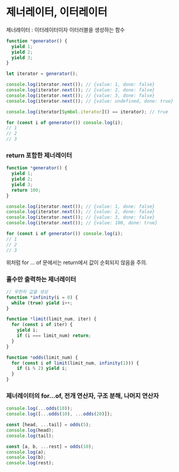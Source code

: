 # 제너레이터, 이터레이터
제너레이터 : 이터레이터이자 이터러블을 생성하는 함수

```javascript
function *generator() {
  yield 1;
  yield 2;
  yield 3;
}

let iterator = generator();

console.log(iterator.next()); // {value: 1, done: false}
console.log(iterator.next()); // {value: 2, done: false}
console.log(iterator.next()); // {value: 3, done: false}
console.log(iterator.next()); // {value: undefined, done: true}

console.log(iterator[Symbol.iterator]() == iterator); // true

for (const i of generator()) console.log(i);
// 1
// 2
// 3
```


### return 포함한 제너레이터
```javascript
function *generator() {
  yield 1;
  yield 2;
  yield 3;
  return 100;
}

console.log(iterator.next()); // {value: 1, done: false}
console.log(iterator.next()); // {value: 2, done: false}
console.log(iterator.next()); // {value: 3, done: false}
console.log(iterator.next()); // {value: 100, done: true}

for (const i of generator()) console.log(i);
// 1
// 2
// 3
```
위처럼 for ... of 문에서는 return에서 값이 순회되지 않음을 주의. 

### 홀수만 출력하는 제너레이터 
```javascript
// 무한히 값을 생성
function *infinity(i = 0) {
  while (true) yield i++;
}

function *limit(limit_num, iter) {
  for (const i of iter) {
    yield i;
    if (i === limit_num) return;
  }
}

function *odds(limit_num) {
  for (const i of limit(limit_num, infinity(1))) {
    if (i % 2) yield i;
  }
}
```

### 제너레이터의 for...of, 전개 연산자, 구조 분해, 나머지 연산자
```javascript
console.log(...odds(10));
console.log([...odds(10), ...odds(20)]);

const [head, ...tail] = odds(5);
console.log(head);
console.log(tail);

const [a, b, ...rest] = odds(10);
console.log(a);
console.log(b);
console.log(rest);
```